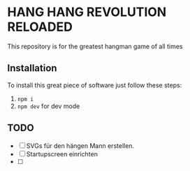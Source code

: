 # HANG HANG REVOLUTION RELOADED

This repository is for the greatest hangman game of all times

## Installation

To install this great piece of software just follow these steps:

1. `npm i`
2. `npm dev` for dev mode

## TODO

- [ ] SVGs für den hängen Mann erstellen.
- [ ] Startupscreen einrichten
- [ ] 